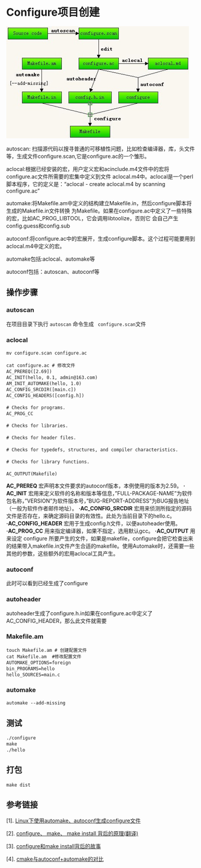 # Configure项目创建

![08-configure](../images/08-configure.jpg)

autoscan: 扫描源代码以搜寻普通的可移植性问题，比如检查编译器，库，头文件等，生成文件configure.scan,它是configure.ac的一个雏形。

aclocal:根据已经安装的宏，用户定义宏和acinclude.m4文件中的宏将configure.ac文件所需要的宏集中定义到文件 aclocal.m4中。aclocal是一个perl 脚本程序，它的定义是：“aclocal - create aclocal.m4 by scanning configure.ac”

automake:将Makefile.am中定义的结构建立Makefile.in，然后configure脚本将生成的Makefile.in文件转换 为Makefile。如果在configure.ac中定义了一些特殊的宏，比如AC_PROG_LIBTOOL，它会调用libtoolize，否则它 会自己产生config.guess和config.sub

autoconf:将configure.ac中的宏展开，生成configure脚本。这个过程可能要用到aclocal.m4中定义的宏。

automake包括:aclocal、automake等

autoconf包括：autoscan、autoconf等



## 操作步骤

### autoscan

在项目目录下执行 `autoscan` 命令生成 ` configure.scan`文件

### aclocal

```shell
mv configure.scan configure.ac

cat configure.ac # 修改文件
AC_PREREQ([2.69])
AC_INIT(hello, 0.1, admin@163.com)
AM_INIT_AUTOMAKE(hello, 1.0)
AC_CONFIG_SRCDIR([main.c])
AC_CONFIG_HEADERS([config.h])

# Checks for programs.
AC_PROG_CC

# Checks for libraries.

# Checks for header files.

# Checks for typedefs, structures, and compiler characteristics.

# Checks for library functions.

AC_OUTPUT(Makefile)

```



 **AC_PREREQ** 宏声明本文件要求的autoconf版本，本例使用的版本为2.59。
**· AC_INIT** 宏用来定义软件的名称和版本等信息，”FULL-PACKAGE-NAME”为软件包名称，”VERSION”为软件版本号，”BUG-REPORT-ADDRESS”为BUG报告地址（一般为软件作者邮件地址）。
**·AC_CONFIG_SRCDIR** 宏用来侦测所指定的源码文件是否存在，来确定源码目录的有效性。此处为当前目录下的hello.c。
**·AC_CONFIG_HEADER** 宏用于生成config.h文件，以便autoheader使用。
**·AC_PROG_CC** 用来指定编译器，如果不指定，选用默认gcc。
**·AC_OUTPUT** 用来设定 configure 所要产生的文件，如果是makefile，configure会把它检查出来的结果带入makefile.in文件产生合适的makefile。使用Automake时，还需要一些其他的参数，这些额外的宏用aclocal工具产生。

### autoconf

此时可以看到已经生成了configure

###  autoheader

autoheader生成了configure.h.in如果在configure.ac中定义了AC_CONFIG_HEADER，那么此文件就需要

### Makefile.am



```
touch Makefile.am # 创建配置文件
cat Makefile.am  #修改配置文件
AUTOMAKE_OPTIONS=foreign 
bin_PROGRAMS=hello 
hello_SOURCES=main.c
```

### automake

```
automake --add-missing
```

## 测试

```
./configure
make
./hello
```

## 打包

```
make dist
```

## 参考链接

[1]. [Linux下使用automake、autoconf生成configure文件](https://www.cnblogs.com/bugutian/p/5560548.html)

[2]. [configure、 make、 make install 背后的原理(翻译)](https://juejin.im/post/5d51845551882525d374ea34)

[3]. [configure和make install背后的故事](https://azyet.github.io/2015/06/20/configureAndMakeInstall/)

[4]. [cmake与autoconf+automake的对比](https://blog.csdn.net/cnsword/article/details/7542696)

